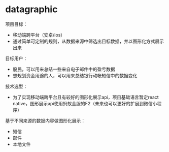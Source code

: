 # datagraphic
项目目标：
- 移动端跨平台（安卓/ios）
- 通过简单可定制的规则，从数据来源中筛选出目标数据，并以图形化方式展示出来

目标用户：
- 股民，可以用来总结一些来自电子邮件中的盈亏数据
- 想规划资金用途的人，可以用来总结银行动帐短信中的数据变化

技术选型：
* 为了实现移动端跨平台且有较好的图形化展示api，项目基础语言暂定react native，图形展示api使用蚂蚁金服的F2（未来也可以更好的扩展到微信小程序）

基于不同来源的数据内容做图形化展示：
- 短信
- 邮件
- 本地文件 

